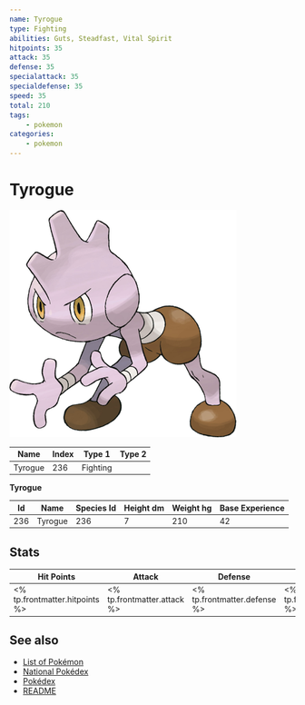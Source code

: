 ```yaml
---
name: Tyrogue
type: Fighting
abilities: Guts, Steadfast, Vital Spirit
hitpoints: 35
attack: 35
defense: 35
specialattack: 35
specialdefense: 35
speed: 35
total: 210
tags:
    - pokemon
categories:
    - pokemon
---
```


# Tyrogue


![Tyrogue](images/236.png)

| **Name** | **Index** | **Type 1** | **Type 2** |
|----|----|----|----|
| Tyrogue | 236 | Fighting  |  |

**Tyrogue** 




| **Id** | **Name** | **Species Id** | **Height dm** | **Weight hg** | **Base Experience** |
|--------|----------|----------------|------------|------------|---------------------|
| 236 | Tyrogue | 236 | 7 | 210 | 42 |



## Stats

| **Hit Points** | **Attack** | **Defense** | **Special Attack** | **Special Defense** | **Speed** | **Total** |
|----------------|------------|-------------|--------------------|---------------------|-----------|-----------|
| <% tp.frontmatter.hitpoints %> | <% tp.frontmatter.attack %> | <% tp.frontmatter.defense %> | <% tp.frontmatter.specialattack %> | <% tp.frontmatter.specialdefense %> | <% tp.frontmatter.speed %> | <% tp.frontmatter.total %> |

## See also

- [List of Pokémon](../pokemon.md)
- [National Pokédex](../national_pokedex.md)
- [Pokédex](../pokedex.md)
- [README](../README.md)
